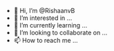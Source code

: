 - 👋 Hi, I’m @RishaanvB
- 👀 I’m interested in ...
- 🌱 I’m currently learning ...
- 💞️ I’m looking to collaborate on ...
- 📫 How to reach me ...

<!---
RishaanvB/RishaanvB is a ✨ special ✨ repository because its `README.md` (this file) appears on your GitHub profile.
You can click the Preview link to take a look at your changes.
--->
